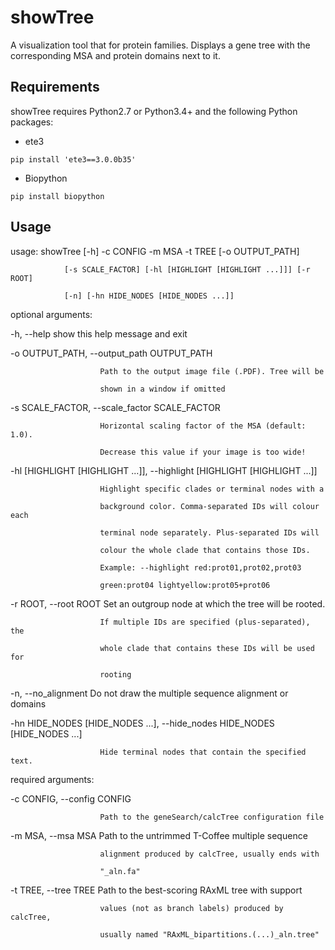 showTree
=========

A visualization tool that for protein families.
Displays a gene tree with the corresponding MSA and protein domains next to it.


Requirements
------------

showTree requires Python2.7 or Python3.4+ and the following Python packages:
- ete3

`pip install 'ete3==3.0.0b35'`
- Biopython

`pip install biopython`


Usage
------------

usage: showTree [-h] -c CONFIG -m MSA -t TREE [-o OUTPUT_PATH]

                [-s SCALE_FACTOR] [-hl [HIGHLIGHT [HIGHLIGHT ...]]] [-r ROOT]
                
                [-n] [-hn HIDE_NODES [HIDE_NODES ...]]


optional arguments:

  -h, --help            show this help message and exit
  
  -o OUTPUT_PATH, --output_path OUTPUT_PATH
  
                        Path to the output image file (.PDF). Tree will be
                        
                        shown in a window if omitted
                        
  -s SCALE_FACTOR, --scale_factor SCALE_FACTOR
  
                        Horizontal scaling factor of the MSA (default: 1.0).
                        
                        Decrease this value if your image is too wide!
                        
  -hl [HIGHLIGHT [HIGHLIGHT ...]], --highlight [HIGHLIGHT [HIGHLIGHT ...]]
  
                        Highlight specific clades or terminal nodes with a
                        
                        background color. Comma-separated IDs will colour each
                        
                        terminal node separately. Plus-separated IDs will
                        
                        colour the whole clade that contains those IDs.
                        
                        Example: --highlight red:prot01,prot02,prot03
                        
                        green:prot04 lightyellow:prot05+prot06
                        
  -r ROOT, --root ROOT  Set an outgroup node at which the tree will be rooted.
  
                        If multiple IDs are specified (plus-separated), the
                        
                        whole clade that contains these IDs will be used for
                        
                        rooting
                        
  -n, --no_alignment    Do not draw the multiple sequence alignment or domains
  
  -hn HIDE_NODES [HIDE_NODES ...], --hide_nodes HIDE_NODES [HIDE_NODES ...]
  
                        Hide terminal nodes that contain the specified text.
                        


required arguments:

  -c CONFIG, --config CONFIG
  
                        Path to the geneSearch/calcTree configuration file
                        
  -m MSA, --msa MSA     Path to the untrimmed T-Coffee multiple sequence
  
                        alignment produced by calcTree, usually ends with
                        
                        "_aln.fa"
                        
  -t TREE, --tree TREE  Path to the best-scoring RAxML tree with support
  
                        values (not as branch labels) produced by calcTree,
                        
                        usually named "RAxML_bipartitions.(...)_aln.tree"
                        
